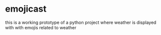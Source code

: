 # emojicast
this is a working prototype of a python project where weather is displayed with with emojis related to weather
